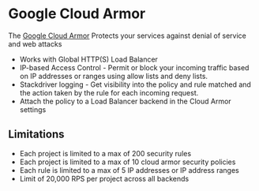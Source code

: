 # Google Cloud Armor

The [Google Cloud Armor](https://cloud.google.com/armor) Protects your services against denial of service and web attacks

* Works with Global HTTP(S) Load Balancer
* IP-based Access Control - Permit or block your incoming traffic based on IP addresses or ranges using allow lists and deny lists.
* Stackdriver logging - Get visibility into the policy and rule matched and the action taken by the rule for each incoming request.
* Attach the policy to a Load Balancer backend in the Cloud Armor settings

## Limitations

* Each project is limited to a max of 200 security rules
* Each project is limited to a max of 10 cloud armor security policies
* Each rule is limited to a max of 5 IP addresses or IP address ranges
* Limit of 20,000 RPS per project across all backends
